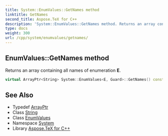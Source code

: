 ```yaml
---
title: System::EnumValues::GetNames method
linktitle: GetNames
second_title: Aspose.TeX for C++
description: 'System::EnumValues::GetNames method. Returns an array containing all names of enumeration E in C++.'
type: docs
weight: 300
url: /cpp/system/enumvalues/getnames/
---
```

## EnumValues::GetNames method


Returns an array containing all names of enumeration **E**.

```cpp
virtual ArrayPtr<String> System::EnumValues<E, Guard>::GetNames() const override
```

## See Also

* Typedef [ArrayPtr](../../arrayptr/)
* Class [String](../../string/)
* Class [EnumValues](../)
* Namespace [System](../../)
* Library [Aspose.TeX for C++](../../../)
